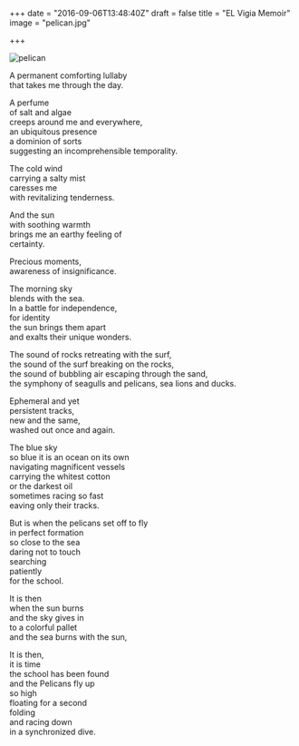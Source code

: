 +++
date  = "2016-09-06T13:48:40Z"
draft = false
title = "EL Vigia Memoir"
image = "pelican.jpg"

+++

![pelican](/images/pelican.jpg)

A permanent comforting lullaby  
that takes me through the day. 

A perfume  
of salt and algae  
creeps around me and everywhere,  
an ubiquitous presence  
a dominion of sorts  
suggesting an incomprehensible temporality.

The cold wind  
carrying a salty mist  
caresses me  
with revitalizing tenderness.  

And the sun  
with soothing warmth  
brings me an earthy feeling of  
certainty.

Precious moments,  
awareness of insignificance.

The morning sky  
blends with the sea.  
In a battle for independence,  
for identity  
the sun brings them apart  
and exalts their unique wonders.

The sound of rocks retreating with the surf,  
the sound of the surf breaking on the rocks,  
the sound of bubbling air escaping through the sand,  
the symphony of seagulls and pelicans, sea lions and ducks.

Ephemeral and yet  
persistent tracks,  
new and the same,  
washed out once and again.

The blue sky  
so blue it is an ocean on its own  
navigating magnificent vessels  
carrying the whitest cotton  
or the darkest oil  
sometimes racing so fast  
eaving only their tracks.

But is when the pelicans set off to fly  
in perfect formation  
so close to the sea  
daring not to touch  
searching  
patiently  
for the school.

It is then  
when the sun burns  
and the sky gives in  
to a colorful pallet  
and the sea burns with the sun,

It is then,  
it is time  
the school has been found  
and the Pelicans fly up  
so high  
floating for a second   
folding  
and racing down  
in a synchronized dive.
